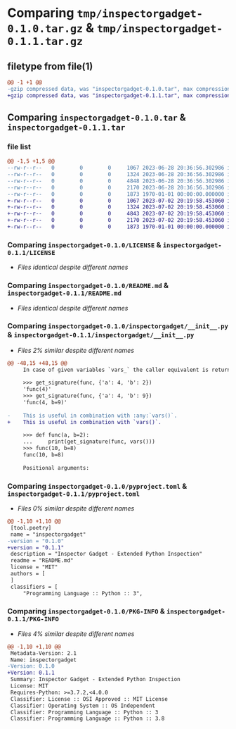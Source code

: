 # Comparing `tmp/inspectorgadget-0.1.0.tar.gz` & `tmp/inspectorgadget-0.1.1.tar.gz`

## filetype from file(1)

```diff
@@ -1 +1 @@
-gzip compressed data, was "inspectorgadget-0.1.0.tar", max compression
+gzip compressed data, was "inspectorgadget-0.1.1.tar", max compression
```

## Comparing `inspectorgadget-0.1.0.tar` & `inspectorgadget-0.1.1.tar`

### file list

```diff
@@ -1,5 +1,5 @@
--rw-r--r--   0        0        0     1067 2023-06-28 20:36:56.302986 inspectorgadget-0.1.0/LICENSE
--rw-r--r--   0        0        0     1324 2023-06-28 20:36:56.302986 inspectorgadget-0.1.0/README.md
--rw-r--r--   0        0        0     4848 2023-06-28 20:36:56.302986 inspectorgadget-0.1.0/inspectorgadget/__init__.py
--rw-r--r--   0        0        0     2170 2023-06-28 20:36:56.302986 inspectorgadget-0.1.0/pyproject.toml
--rw-r--r--   0        0        0     1873 1970-01-01 00:00:00.000000 inspectorgadget-0.1.0/PKG-INFO
+-rw-r--r--   0        0        0     1067 2023-07-02 20:19:58.453060 inspectorgadget-0.1.1/LICENSE
+-rw-r--r--   0        0        0     1324 2023-07-02 20:19:58.453060 inspectorgadget-0.1.1/README.md
+-rw-r--r--   0        0        0     4843 2023-07-02 20:19:58.453060 inspectorgadget-0.1.1/inspectorgadget/__init__.py
+-rw-r--r--   0        0        0     2170 2023-07-02 20:19:58.453060 inspectorgadget-0.1.1/pyproject.toml
+-rw-r--r--   0        0        0     1873 1970-01-01 00:00:00.000000 inspectorgadget-0.1.1/PKG-INFO
```

### Comparing `inspectorgadget-0.1.0/LICENSE` & `inspectorgadget-0.1.1/LICENSE`

 * *Files identical despite different names*

### Comparing `inspectorgadget-0.1.0/README.md` & `inspectorgadget-0.1.1/README.md`

 * *Files identical despite different names*

### Comparing `inspectorgadget-0.1.0/inspectorgadget/__init__.py` & `inspectorgadget-0.1.1/inspectorgadget/__init__.py`

 * *Files 2% similar despite different names*

```diff
@@ -48,15 +48,15 @@
     In case of given variables `vars_` the caller equivalent is returned.
 
     >>> get_signature(func, {'a': 4, 'b': 2})
     'func(4)'
     >>> get_signature(func, {'a': 4, 'b': 9})
     'func(4, b=9)'
 
-    This is useful in combination with :any:`vars()`.
+    This is useful in combination with `vars()`.
 
     >>> def func(a, b=2):
     ...     print(get_signature(func, vars()))
     >>> func(10, b=8)
     func(10, b=8)
 
     Positional arguments:
```

### Comparing `inspectorgadget-0.1.0/pyproject.toml` & `inspectorgadget-0.1.1/pyproject.toml`

 * *Files 0% similar despite different names*

```diff
@@ -1,10 +1,10 @@
 [tool.poetry]
 name = "inspectorgadget"
-version = "0.1.0"
+version = "0.1.1"
 description = "Inspector Gadget - Extended Python Inspection"
 readme = "README.md"
 license = "MIT"
 authors = [
 ]
 classifiers = [
     "Programming Language :: Python :: 3",
```

### Comparing `inspectorgadget-0.1.0/PKG-INFO` & `inspectorgadget-0.1.1/PKG-INFO`

 * *Files 4% similar despite different names*

```diff
@@ -1,10 +1,10 @@
 Metadata-Version: 2.1
 Name: inspectorgadget
-Version: 0.1.0
+Version: 0.1.1
 Summary: Inspector Gadget - Extended Python Inspection
 License: MIT
 Requires-Python: >=3.7.2,<4.0.0
 Classifier: License :: OSI Approved :: MIT License
 Classifier: Operating System :: OS Independent
 Classifier: Programming Language :: Python :: 3
 Classifier: Programming Language :: Python :: 3.8
```

